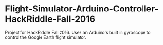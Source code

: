 # Flight-Simulator-Arduino-Controller-HackRiddle-Fall-2016
Project for HackRiddle Fall 2016. Uses an Arduino's built in gyroscope to control the Google Earth flight simulator.
